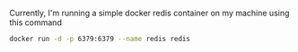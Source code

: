 Currently, I'm running a simple docker redis container on my machine using this command

```bash
docker run -d -p 6379:6379 --name redis redis
```